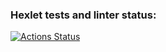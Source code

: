 ### Hexlet tests and linter status:
[![Actions Status](https://github.com/Olesyavelikaya/layout-designer-project-58/workflows/hexlet-check/badge.svg)](https://github.com/Olesyavelikaya/layout-designer-project-58/actions)